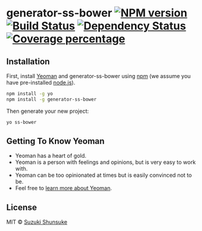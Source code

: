 # generator-ss-bower [![NPM version][npm-image]][npm-url] [![Build Status][travis-image]][travis-url] [![Dependency Status][daviddm-image]][daviddm-url] [![Coverage percentage][coveralls-image]][coveralls-url]
> 

## Installation

First, install [Yeoman](http://yeoman.io) and generator-ss-bower using [npm](https://www.npmjs.com/) (we assume you have pre-installed [node.js](https://nodejs.org/)).

```bash
npm install -g yo
npm install -g generator-ss-bower
```

Then generate your new project:

```bash
yo ss-bower
```

## Getting To Know Yeoman

 * Yeoman has a heart of gold.
 * Yeoman is a person with feelings and opinions, but is very easy to work with.
 * Yeoman can be too opinionated at times but is easily convinced not to be.
 * Feel free to [learn more about Yeoman](http://yeoman.io/).

## License

MIT © [Suzuki Shunsuke]()


[npm-image]: https://badge.fury.io/js/generator-ss-bower.svg
[npm-url]: https://npmjs.org/package/generator-ss-bower
[travis-image]: https://travis-ci.org/suzuki-shunsuke/generator-ss-bower.svg?branch=master
[travis-url]: https://travis-ci.org/suzuki-shunsuke/generator-ss-bower
[daviddm-image]: https://david-dm.org/suzuki-shunsuke/generator-ss-bower.svg?theme=shields.io
[daviddm-url]: https://david-dm.org/suzuki-shunsuke/generator-ss-bower
[coveralls-image]: https://coveralls.io/repos/suzuki-shunsuke/generator-ss-bower/badge.svg
[coveralls-url]: https://coveralls.io/r/suzuki-shunsuke/generator-ss-bower
